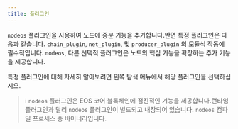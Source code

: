 ```yaml
---
title: 플러그인
---
```


`nodeos` 플러그인을 사용하여 노드에 증분 기능을 추가합니다.반면 특정 플러그인은 다음과 같습니다. `chain_plugin`, `net_plugin`, 및 `producer_plugin` 의 모듈식 작동에 필수적입니다. `nodeos`, 다른 선택적 플러그인은 노드의 핵심 기능을 확장하는 추가 기능을 제공합니다.

특정 플러그인에 대해 자세히 알아보려면 왼쪽 탐색 메뉴에서 해당 플러그인을 선택하십시오.

> ℹ️ `nodeos` 플러그인은 EOS 코어 블록체인에 점진적인 기능을 제공합니다.런타임 플러그인과 달리 `nodeos` 플러그인이 빌드되고 내장되어 있습니다. `nodeos` 컴파일 프로세스 중 바이너리입니다.
